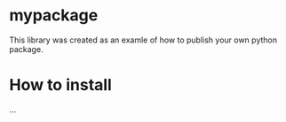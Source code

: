 # mypackage
This library was created as an examle of how to publish your own python package.

# How to install
...